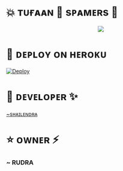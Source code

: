 # 💥 ᴛᴜғᴀᴀɴ 💞 sᴘᴀᴍᴇʀs 💐

<p align="center">
  <img src="https://te.legra.ph/file/72b8500b85d0c4798c6d5.jpg">
</p>


# 🚀 ᴅᴇᴘʟᴏʏ ᴏɴ ʜᴇʀᴏᴋᴜ 

[![Deploy](https://www.herokucdn.com/deploy/button.svg)](https://heroku.com/deploy)


# 🌸 ᴅᴇᴠᴇʟᴏᴘᴇʀ ✨

[~sʜᴀɪʟᴇɴᴅʀᴀ](https://t.me/Shailendra34) 


# ⭐ ᴏᴡɴᴇʀ ⚡


### ~ RUDRA
